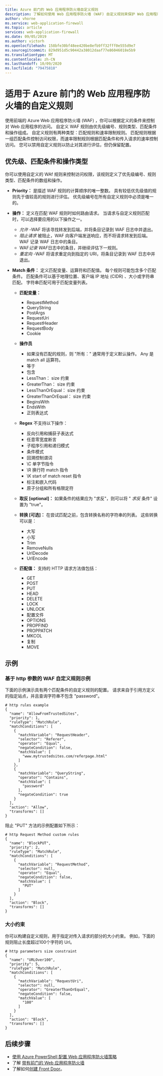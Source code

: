 ```yaml
---
title: Azure 前门的 Web 应用程序防火墙自定义规则
description: 了解如何使用 Web 应用程序防火墙 (WAF) 自定义规则来保护 Web 应用程序免受恶意攻击。
author: vhorne
ms.service: web-application-firewall
ms.topic: article
services: web-application-firewall
ms.date: 09/05/2019
ms.author: victorh
ms.openlocfilehash: 158bfe30bf48ee420be8efb9ff32fff0e555d9e7
ms.sourcegitcommit: 829d951d5c90442a38012daaf77e86046018e5b9
ms.translationtype: MT
ms.contentlocale: zh-CN
ms.lasthandoff: 10/09/2020
ms.locfileid: "79475818"
---
```

#  <a name="custom-rules-for-web-application-firewall-with-azure-front-door"></a>适用于 Azure 前门的 Web 应用程序防火墙的自定义规则

使用前端的 Azure Web 应用程序防火墙 (WAF) ，你可以根据定义的条件来控制对 Web 应用程序的访问。 自定义 WAF 规则由优先级编号、规则类型、匹配条件和操作组成。 自定义规则有两种类型：匹配规则和速率限制规则。 匹配规则根据一组匹配条件控制访问权限，而速率限制规则根据匹配条件和传入请求的速率控制访问。 您可以禁用自定义规则以防止对其进行评估，但仍保留配置。 

## <a name="priority-match-conditions-and-action-types"></a>优先级、匹配条件和操作类型

你可以使用自定义的 WAf 规则来控制访问权限，该规则定义了优先级编号、规则类型、匹配条件的数组和操作。 

- **Priority：** 是描述 WAF 规则的计算顺序的唯一整数。 具有较低优先级值的规则先于值较高的规则进行评估。 优先级编号在所有自定义规则中必须是唯一的。

- **操作：** 定义在匹配 WAF 规则时如何路由请求。 当请求与自定义规则匹配时，可以选择要应用的以下操作之一。

    - *允许* -WAF 将该寻找转发到后端，并将条目记录到 WAF 日志中并退出。
    - *阻止请求* 被阻止，WAF 向客户端发送响应，而不将请求转发到后端。 WAF 记录 WAF 日志中的条目。
    - WAF*记录 WAF*日志中的条目，并继续评估下一规则。
    - *重定向* -WAF 将请求重定向到指定的 URI，将条目记录到 WAF 日志中并退出。

- **Match 条件：** 定义匹配变量、运算符和匹配值。 每个规则可能包含多个匹配条件。 匹配条件可以基于地理位置、客户端 IP 地址 (CIDR) 、大小或字符串匹配。 字符串匹配可用于匹配变量列表。
  - **匹配变量：**
    - RequestMethod
    - QueryString
    - PostArgs
    - RequestUri
    - RequestHeader
    - RequestBody
    - Cookie
  - **操作员**
    - 如果没有匹配的规则，则 "所有：" 通常用于定义默认操作。 Any 是 match all 运算符。
    - 等于
    - 包含
    - LessThan： size 约束
    - GreaterThan： size 约束
    - LessThanOrEqual： size 约束
    - GreaterThanOrEqual： size 约束
    - BeginsWith
    - EndsWith
    - 正则表达式
  
  - **Regex** 不支持以下操作： 
    - 反向引用和捕获子表达式
    - 任意零宽度断言
    - 子程序引用和递归模式
    - 条件模式
    - 回溯控制谓词
    - \C 单字节指令
    - \R 换行符 match 指令
    - \K start of match reset 指令
    - 标注和嵌入代码
    - 原子分组和所有格限定符

  - **取反 [optional]：** 如果条件的结果应为 "求反"，则可以将 " *求反* 条件" 设置为 "true"。
      
  - **转换 [可选]：** 在尝试匹配之前，包含转换名称的字符串的列表。 这些转换可以是：
     - 大写 
     - 小写
     - Trim
     - RemoveNulls
     - UrlDecode
     - UrlEncode
     
   - **匹配值：** 支持的 HTTP 请求方法值包括：
     - GET
     - POST
     - PUT
     - HEAD
     - DELETE
     - LOCK
     - UNLOCK
     - 配置文件
     - OPTIONS
     - PROPFIND
     - PROPPATCH
     - MKCOL
     - 复制
     - MOVE

## <a name="examples"></a>示例

### <a name="waf-custom-rules-example-based-on-http-parameters"></a>基于 http 参数的 WAF 自定义规则示例

下面的示例演示具有两个匹配条件的自定义规则的配置。 请求来自于引用方定义的指定站点，并且查询字符串不包含 "password"。

```
# http rules example
{
  "name": "AllowFromTrustedSites",
  "priority": 1,
  "ruleType": "MatchRule",
  "matchConditions": [
    {
      "matchVariable": "RequestHeader",
      "selector": "Referer",
      "operator": "Equal",
      "negateCondition": false,
      "matchValue": [
        "www.mytrustedsites.com/referpage.html"
      ]
    },
    {
      "matchVariable": "QueryString",
      "operator": "Contains",
      "matchValue": [
        "password"
      ],
      "negateCondition": true
    }
  ],
  "action": "Allow",
  "transforms": []
}

```
阻止 "PUT" 方法的示例配置如下所示：

``` 
# http Request Method custom rules
{
  "name": "BlockPUT",
  "priority": 2,
  "ruleType": "MatchRule",
  "matchConditions": [
    {
      "matchVariable": "RequestMethod",
      "selector": null,
      "operator": "Equal",
      "negateCondition": false,
      "matchValue": [
        "PUT"
      ]
    }
  ],
  "action": "Block",
  "transforms": []
}
```

### <a name="size-constraint"></a>大小约束

你可以构建自定义规则，用于指定对传入请求的部分的大小约束。 例如，下面的规则阻止长度超过100个字符的 Url。

```
# http parameters size constraint
{
  "name": "URLOver100",
  "priority": 5,
  "ruleType": "MatchRule",
  "matchConditions": [
    {
      "matchVariable": "RequestUri",
      "selector": null,
      "operator": "GreaterThanOrEqual",
      "negateCondition": false,
      "matchValue": [
        "100"
      ]
    }
  ],
  "action": "Block",
  "transforms": []
}
```

## <a name="next-steps"></a>后续步骤
- [使用 Azure PowerShell 配置 Web 应用程序防火墙策略](waf-front-door-custom-rules-powershell.md) 
- 了解 [带有前门的 Web 应用程序防火墙](afds-overview.md)
- 了解如何[创建 Front Door](../../frontdoor/quickstart-create-front-door.md)。

